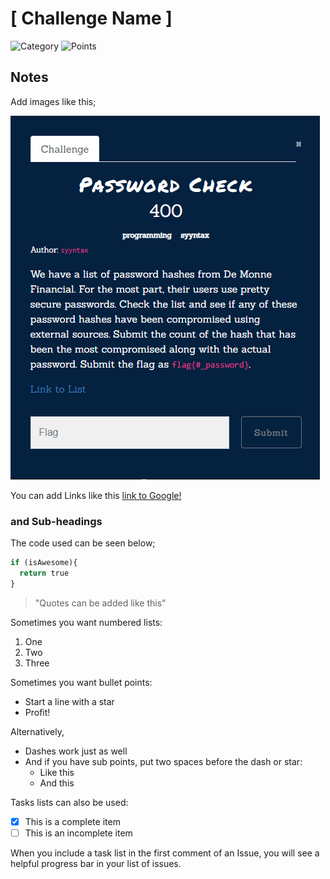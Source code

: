 # [ Challenge Name ]
![Category](http://img.shields.io/badge/Category-<CATEGORY>-orange?style=for-the-badge) ![Points](http://img.shields.io/badge/Points-<VALUE>-brightgreen?style=for-the-badge)

## Notes
Add images like this;

![myimage](images/password_check.png)

You can add Links like this [link to Google!](http://google.com)

### and Sub-headings

The code used can be seen below;
```python
if (isAwesome){
  return true
}
```


> "Quotes can be added like this"


Sometimes you want numbered lists:

1. One
2. Two
3. Three

Sometimes you want bullet points:

* Start a line with a star
* Profit!

Alternatively,

- Dashes work just as well
- And if you have sub points, put two spaces before the dash or star:
  - Like this
  - And this
  


 Tasks lists can also be used:

- [x] This is a complete item
- [ ] This is an incomplete item

When you include a task list in the first comment of an Issue, you will see a helpful progress bar in your list of issues.
